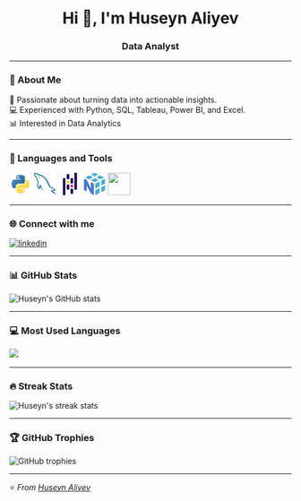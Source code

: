<h1 align="center">Hi 👋, I'm Huseyn Aliyev</h1>
<h3 align="center">Data Analyst</h3>

---

### 🧠 About Me
🎯 Passionate about turning data into actionable insights.  
💻 Experienced with Python, SQL, Tableau, Power BI, and Excel.  
📊 Interested in Data Analytics

---

### 🧰 Languages and Tools
<p align="left">
  <img src="https://raw.githubusercontent.com/devicons/devicon/master/icons/python/python-original.svg" width="40" height="40"/>
  <img src="https://raw.githubusercontent.com/devicons/devicon/master/icons/mysql/mysql-original.svg" width="40" height="40"/>
  <img src="https://raw.githubusercontent.com/devicons/devicon/master/icons/pandas/pandas-original.svg" width="40" height="40"/>
  <img src="https://raw.githubusercontent.com/devicons/devicon/master/icons/numpy/numpy-original.svg" width="40" height="40"/>
  <img src="https://cdn.worldvectorlogo.com/logos/tableau-software.svg" width="40" height="40"/>
</p>

---

### 🌐 Connect with me
<p align="left">
  <a href="https://linkedin.com/in/huseynali" target="_blank">
    <img src="https://cdn.jsdelivr.net/npm/simple-icons@v3/icons/linkedin.svg" alt="linkedin" height="30" width="40" />
  </a>
</p>

---

### 📊 GitHub Stats
<p align="left">
  <img src="https://github-readme-stats.vercel.app/api?username=huseyn-d8a&show_icons=true&theme=default" alt="Huseyn's GitHub stats" />
</p>

---

### 💻 Most Used Languages
<p align="left">
  <img src="https://github-readme-stats.vercel.app/api/top-langs/?username=huseyn-d8a&layout=compact&theme=default" />
</p>

---

### 🔥 Streak Stats
<p align="left">
  <img src="https://github-readme-streak-stats.herokuapp.com/?user=huseyn-d8a" alt="Huseyn's streak stats" />
</p>

---

### 🏆 GitHub Trophies
<p align="left">
  <img src="https://github-profile-trophy.vercel.app/?username=huseyn-d8a&theme=flat&margin-w=15&margin-h=15" alt="GitHub trophies" />
</p>

---

⭐️ *From [Huseyn Aliyev](https://github.com/HuseynAliyev1)*
